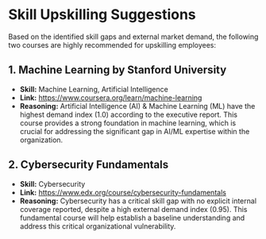 # Skill Upskilling Suggestions

Based on the identified skill gaps and external market demand, the following two courses are highly recommended for upskilling employees:

## 1. Machine Learning by Stanford University
*   **Skill:** Machine Learning, Artificial Intelligence
*   **Link:** https://www.coursera.org/learn/machine-learning
*   **Reasoning:** Artificial Intelligence (AI) & Machine Learning (ML) have the highest demand index (1.0) according to the executive report. This course provides a strong foundation in machine learning, which is crucial for addressing the significant gap in AI/ML expertise within the organization.

## 2. Cybersecurity Fundamentals
*   **Skill:** Cybersecurity
*   **Link:** https://www.edx.org/course/cybersecurity-fundamentals
*   **Reasoning:** Cybersecurity has a critical skill gap with no explicit internal coverage reported, despite a high external demand index (0.95). This fundamental course will help establish a baseline understanding and address this critical organizational vulnerability.